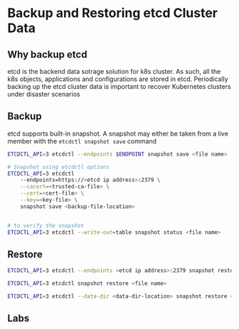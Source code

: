 # Backup and Restoring etcd Cluster Data
## Why backup etcd
etcd is the backend data sotrage solution for k8s cluster. As such, all the k8s objects, applications and configurations are stored in etcd.
Periodically backing up the etcd cluster data is important to recover Kubernetes clusters under disaster scenarios


## Backup
etcd supports built-in snapshot. A snapshot may either be taken from a live member with the `etcdctl snapshot save` command
```bash
ETCDCTL_API=3 etcdctl --endpoints $ENDPOINT snapshot save <file name>

# Snapshot using etcdctl options
ETCDCTL_API=3 etcdctl 
    --endpoints=https://<etcd ip address>:2379 \
    --cacert=<trusted-ca-file> \
    --cert=<cert-file> \
    --key=<key-file> \
    snapshot save <backup-file-location>


# to verify the snapshot
ETCDCTL_API=3 etcdctl --write-out=table snapshot status <file name>
```

## Restore
```bash
ETCDCTL_API=3 etcdctl --endpoints <etcd ip address>:2379 snapshot restore <file name>

ETCDCTL_API=3 etcdctl snapshot restore <file name>

ETCDCTL_API=3 etcdctl --data-dir <data-dir-location> snapshot restore <file name>
```

## Labs